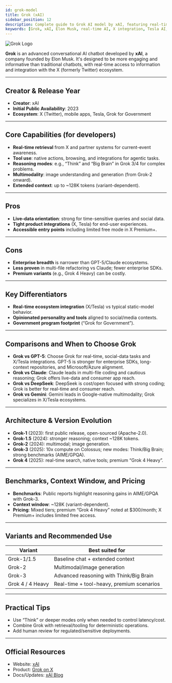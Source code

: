 ```yaml
---
id: grok-model
title: Grok (xAI)
sidebar_position: 12
description: Complete guide to Grok AI model by xAI, featuring real-time information access, X ecosystem integration, and advanced reasoning capabilities
keywords: [Grok, xAI, Elon Musk, real-time AI, X integration, Tesla AI, conversational AI, reasoning AI, live data, social media AI]
---
```




<img src="/img/artificial-intelligence/models/grok.svg" alt="Grok Logo" class="ai-logo logo-grok" />

**Grok** is an advanced conversational AI chatbot developed by **xAI**, a company founded by Elon Musk. It's designed to be more engaging and informative than traditional chatbots, with real-time access to information and integration with the X (formerly Twitter) ecosystem.

---

## Creator & Release Year

- **Creator**: xAI  
- **Initial Public Availability**: 2023  
- **Ecosystem**: X (Twitter), mobile apps, Tesla, Grok for Government

---

## Core Capabilities (for developers)

- **Real-time retrieval** from X and partner systems for current-event awareness.  
- **Tool use**: native actions, browsing, and integrations for agentic tasks.  
- **Reasoning modes**: e.g., “Think” and “Big Brain” in Grok 3/4 for complex problems.  
- **Multimodality**: image understanding and generation (from Grok-2 onward).  
- **Extended context**: up to ~128K tokens (variant-dependent).

---

## Pros

- **Live-data orientation**: strong for time-sensitive queries and social data.  
- **Tight product integrations** (X, Tesla) for end-user experiences.  
- **Accessible entry points** including limited free mode in X Premium+.

---

## Cons

- **Enterprise breadth** is narrower than GPT-5/Claude ecosystems.  
- **Less proven** in multi-file refactoring vs Claude; fewer enterprise SDKs.  
- **Premium variants** (e.g., Grok 4 Heavy) can be costly.

---

## Key Differentiators

- **Real-time ecosystem integration** (X/Tesla) vs typical static-model behavior.  
- **Opinionated personality and tools** aligned to social/media contexts.  
- **Government program footprint** (“Grok for Government”).

---

## Comparisons and When to Choose Grok

- **Grok vs GPT-5**: Choose Grok for real-time, social-data tasks and X/Tesla integrations. GPT-5 is stronger for enterprise SDKs, long-context repositories, and Microsoft/Azure alignment.  
- **Grok vs Claude**: Claude leads in multi-file coding and cautious reasoning; Grok offers live-data and consumer app reach.  
- **Grok vs DeepSeek**: DeepSeek is cost/open focused with strong coding; Grok is better for real-time and consumer reach.  
- **Grok vs Gemini**: Gemini leads in Google-native multimodality; Grok specializes in X/Tesla ecosystems.


---

## Architecture & Version Evolution

- **Grok-1** (2023): first public release, open-sourced (Apache-2.0).  
- **Grok-1.5** (2024): stronger reasoning; context ~128K tokens.  
- **Grok-2** (2024): multimodal; image generation.  
- **Grok-3** (2025): 10x compute on Colossus; new modes: Think/Big Brain; strong benchmarks (AIME/GPQA).  
- **Grok 4** (2025): real-time search, native tools; premium “Grok 4 Heavy”.

---

## Benchmarks, Context Window, and Pricing

- **Benchmarks**: Public reports highlight reasoning gains in AIME/GPQA with Grok-3.  
- **Context window**: ~128K (variant-dependent).  
- **Pricing**: Mixed tiers; premium “Grok 4 Heavy” noted at $300/month; X Premium+ includes limited free access.

---

## Variants and Recommended Use

| Variant | Best suited for |
|---|---|
| Grok-1/1.5 | Baseline chat + extended context |
| Grok-2 | Multimodal/image generation |
| Grok-3 | Advanced reasoning with Think/Big Brain |
| Grok 4 / 4 Heavy | Real-time + tool-heavy, premium scenarios |

---

## Practical Tips

- Use “Think” or deeper modes only when needed to control latency/cost.  
- Combine Grok with retrieval/tooling for deterministic operations.  
- Add human review for regulated/sensitive deployments.

---

## Official Resources

- Website: [xAI](https://x.ai)  
- Product: [Grok on X](https://x.ai/grok)  
- Docs/Updates: [xAI Blog](https://x.ai/blog)
